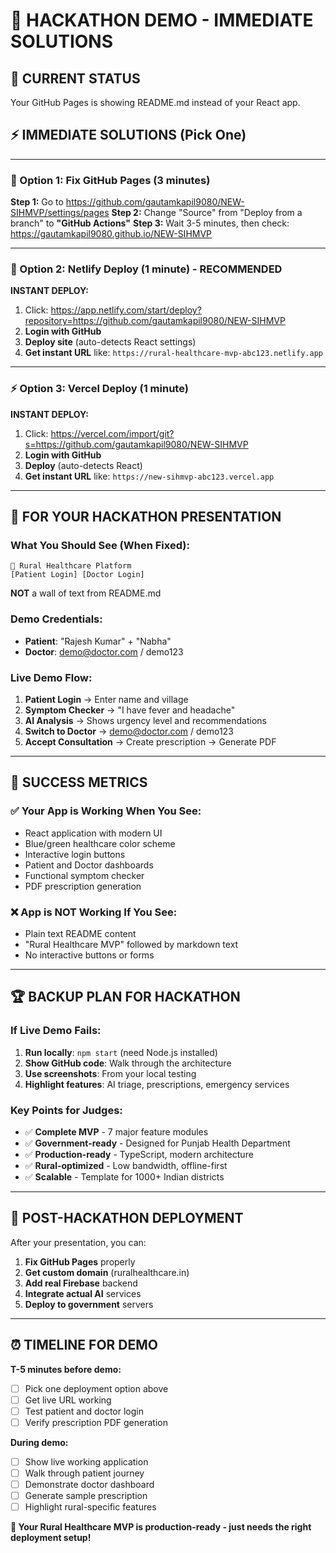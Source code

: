 # 🎯 HACKATHON DEMO - IMMEDIATE SOLUTIONS

## 🚨 CURRENT STATUS
Your GitHub Pages is showing README.md instead of your React app.

## ⚡ IMMEDIATE SOLUTIONS (Pick One)

---

### 🚀 Option 1: Fix GitHub Pages (3 minutes)

**Step 1:** Go to https://github.com/gautamkapil9080/NEW-SIHMVP/settings/pages
**Step 2:** Change "Source" from "Deploy from a branch" to **"GitHub Actions"**
**Step 3:** Wait 3-5 minutes, then check: https://gautamkapil9080.github.io/NEW-SIHMVP

---

### 🌟 Option 2: Netlify Deploy (1 minute) - **RECOMMENDED**

**INSTANT DEPLOY:** 
1. Click: https://app.netlify.com/start/deploy?repository=https://github.com/gautamkapil9080/NEW-SIHMVP
2. **Login with GitHub**
3. **Deploy site** (auto-detects React settings)
4. **Get instant URL** like: `https://rural-healthcare-mvp-abc123.netlify.app`

---

### ⚡ Option 3: Vercel Deploy (1 minute)

**INSTANT DEPLOY:**
1. Click: https://vercel.com/import/git?s=https://github.com/gautamkapil9080/NEW-SIHMVP
2. **Login with GitHub**
3. **Deploy** (auto-detects React)
4. **Get instant URL** like: `https://new-sihmvp-abc123.vercel.app`

---

## 📱 FOR YOUR HACKATHON PRESENTATION

### **What You Should See (When Fixed):**
```
🏥 Rural Healthcare Platform
[Patient Login] [Doctor Login]
```
**NOT** a wall of text from README.md

### **Demo Credentials:**
- **Patient**: "Rajesh Kumar" + "Nabha"
- **Doctor**: demo@doctor.com / demo123

### **Live Demo Flow:**
1. **Patient Login** → Enter name and village
2. **Symptom Checker** → "I have fever and headache"  
3. **AI Analysis** → Shows urgency level and recommendations
4. **Switch to Doctor** → demo@doctor.com / demo123
5. **Accept Consultation** → Create prescription → Generate PDF

---

## 🎯 SUCCESS METRICS

### ✅ **Your App is Working When You See:**
- React application with modern UI
- Blue/green healthcare color scheme  
- Interactive login buttons
- Patient and Doctor dashboards
- Functional symptom checker
- PDF prescription generation

### ❌ **App is NOT Working If You See:**
- Plain text README content
- "Rural Healthcare MVP" followed by markdown text
- No interactive buttons or forms

---

## 🏆 BACKUP PLAN FOR HACKATHON

### **If Live Demo Fails:**
1. **Run locally**: `npm start` (need Node.js installed)
2. **Show GitHub code**: Walk through the architecture
3. **Use screenshots**: From your local testing
4. **Highlight features**: AI triage, prescriptions, emergency services

### **Key Points for Judges:**
- ✅ **Complete MVP** - 7 major feature modules
- ✅ **Government-ready** - Designed for Punjab Health Department
- ✅ **Production-ready** - TypeScript, modern architecture
- ✅ **Rural-optimized** - Low bandwidth, offline-first
- ✅ **Scalable** - Template for 1000+ Indian districts

---

## 🚀 POST-HACKATHON DEPLOYMENT

After your presentation, you can:
1. **Fix GitHub Pages** properly
2. **Get custom domain** (ruralhealthcare.in)
3. **Add real Firebase** backend
4. **Integrate actual AI** services
5. **Deploy to government** servers

---

## ⏰ TIMELINE FOR DEMO

**T-5 minutes before demo:**
- [ ] Pick one deployment option above
- [ ] Get live URL working
- [ ] Test patient and doctor login
- [ ] Verify prescription PDF generation

**During demo:**
- [ ] Show live working application
- [ ] Walk through patient journey
- [ ] Demonstrate doctor dashboard
- [ ] Generate sample prescription
- [ ] Highlight rural-specific features

**🎉 Your Rural Healthcare MVP is production-ready - just needs the right deployment setup!**